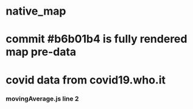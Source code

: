 # native_map

# commit #b6b01b4 is fully rendered map pre-data

# covid data from covid19.who.it



### movingAverage.js line 2



